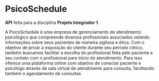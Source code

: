 # PsicoSchedule

**API** feita para a disciplina **Projeto Integrador 1**.

A PsicoSchedule é uma empresa de gerenciamento de atendimento psicológico que compreende diversos profissionais associados velando informações sobre seus pacientes de maneira sigilosa e ética. Com o objetivo de privar a exposição do cliente durante seu período clínico, também buscamos facilitar a escolha do profissional feita pelo paciente e seu contato com o profissional para início do atendimento. Para isso oferece uma plataforma online com objetivo de conectar paciente e psicólogo através de sala virtual de atendimento para consulta, facilitando também o agendamento de consultas.  
